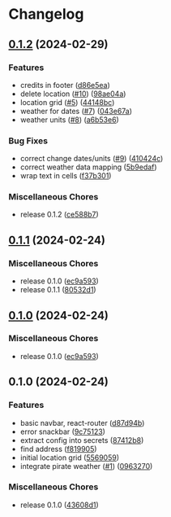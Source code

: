 # Changelog

## [0.1.2](https://github.com/dwmkerr/tripweather/compare/v0.1.1...v0.1.2) (2024-02-29)


### Features

* credits in footer ([d86e5ea](https://github.com/dwmkerr/tripweather/commit/d86e5ea7c53da52a6a132dd4f34572f743845350))
* delete location ([#10](https://github.com/dwmkerr/tripweather/issues/10)) ([98ae04a](https://github.com/dwmkerr/tripweather/commit/98ae04ad6485181f0fe94e0e523776341d55d219))
* location grid ([#5](https://github.com/dwmkerr/tripweather/issues/5)) ([44148bc](https://github.com/dwmkerr/tripweather/commit/44148bc9eeeed1285b3570b0d07992339c9c9ebd))
* weather for dates ([#7](https://github.com/dwmkerr/tripweather/issues/7)) ([043e67a](https://github.com/dwmkerr/tripweather/commit/043e67a155de0b37d060918d9cf3b5d441b048f1))
* weather units ([#8](https://github.com/dwmkerr/tripweather/issues/8)) ([a6b53e6](https://github.com/dwmkerr/tripweather/commit/a6b53e6235624b157c447afd1346f400e269f2e3))


### Bug Fixes

* correct change dates/units ([#9](https://github.com/dwmkerr/tripweather/issues/9)) ([410424c](https://github.com/dwmkerr/tripweather/commit/410424cbc4cd080e18b360194f0f26076af3abec))
* correct weather data mapping ([5b9edaf](https://github.com/dwmkerr/tripweather/commit/5b9edaf55345400120f1977abdfffe0cb64a943b))
* wrap text in cells ([f37b301](https://github.com/dwmkerr/tripweather/commit/f37b3015c4427eac506139b608d4cad06eac7b3d))


### Miscellaneous Chores

* release 0.1.2 ([ce588b7](https://github.com/dwmkerr/tripweather/commit/ce588b775dc94d1652b5789b7ec765e2470f151e))

## [0.1.1](https://github.com/dwmkerr/tripweather/compare/v0.1.0...v0.1.1) (2024-02-24)


### Miscellaneous Chores

* release 0.1.0 ([ec9a593](https://github.com/dwmkerr/tripweather/commit/ec9a5938b76254f09b06000aa1c4efb9789be1dc))
* release 0.1.1 ([80532d1](https://github.com/dwmkerr/tripweather/commit/80532d11a4e2161c3172d1b398410f00011600db))

## [0.1.0](https://github.com/dwmkerr/tripweather/compare/v0.1.0...v0.1.0) (2024-02-24)


### Miscellaneous Chores

* release 0.1.0 ([ec9a593](https://github.com/dwmkerr/tripweather/commit/ec9a5938b76254f09b06000aa1c4efb9789be1dc))

## 0.1.0 (2024-02-24)


### Features

* basic navbar, react-router ([d87d94b](https://github.com/dwmkerr/tripweather/commit/d87d94b274d1c282aa01497f227e3929fea7bb91))
* error snackbar ([9c75123](https://github.com/dwmkerr/tripweather/commit/9c75123e30e3f664802b8370fe6a74fa3ba317c5))
* extract config into secrets ([87412b8](https://github.com/dwmkerr/tripweather/commit/87412b86023a51105eec9914e82e4fc187db0ed2))
* find address ([f819905](https://github.com/dwmkerr/tripweather/commit/f8199055e6dcfd4fd7273054b85d926d107709cf))
* initial location grid ([5569059](https://github.com/dwmkerr/tripweather/commit/55690595637aae2c9cf886988ceaf34690bd31ff))
* integrate pirate weather ([#1](https://github.com/dwmkerr/tripweather/issues/1)) ([0963270](https://github.com/dwmkerr/tripweather/commit/09632706170724538833e087c3f7d66c930db719))


### Miscellaneous Chores

* release 0.1.0 ([43608d1](https://github.com/dwmkerr/tripweather/commit/43608d16ce333cc354f734157a0336329502cdb9))
